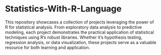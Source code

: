 # Statistics-With-R-Language

This repository showcases a collection of projects leveraging the power of R for statistical analysis. From exploratory data analysis to predictive modeling, each project demonstrates the practical application of statistical techniques using R’s robust libraries. Whether it’s hypothesis testing, regression analysis, or data visualization, these projects serve as a valuable resource for both learning and application.
